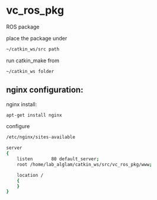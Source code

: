 vc_ros_pkg
==========

ROS package


place the package under 
```Bash
~/catkin_ws/src path
```
run catkin_make from 
```Bash
~/catkin_ws folder
```


nginx configuration:
-------------------
nginx install:
```Bash
apt-get install nginx
```
configure
```Bash
/etc/nginx/sites-available
```
```Bash
server
{
    listen       80 default_server;
    root /home/lab_alglam/catkin_ws/src/vc_ros_pkg/www;

    location /
    {
    }
}
```


